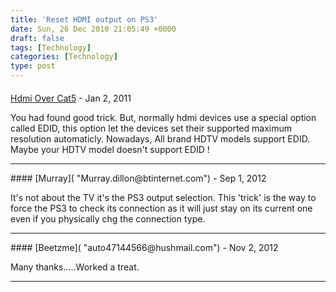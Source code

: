 ```yaml
---
title: 'Reset HDMI output on PS3'
date: Sun, 26 Dec 2010 21:05:49 +0000
draft: false
tags: [Technology]
categories: [Technology]
type: post
---
```



#### 
[Hdmi Over Cat5](http://www.hdmiovercat5.net/ "info@hdmiovercat5.net") - <time datetime="2011-01-04 04:42:14">Jan 2, 2011</time>

You had found good trick. But, normally hdmi devices use a special option called EDID, this option let the devices set their supported maximum resolution automaticly. Nowadays, All brand HDTV models support EDID. Maybe your HDTV model doesn't support EDID !
<hr />
#### 
[Murray]( "Murray.dillon@btinternet.com") - <time datetime="2012-09-17 13:36:21">Sep 1, 2012</time>

It's not about the TV it's the PS3 output selection. This 'trick' is the way to force the PS3 to check its connection as it will just stay on its current one even if you physically chg the connection type.
<hr />
#### 
[Beetzme]( "auto47144566@hushmail.com") - <time datetime="2012-11-20 15:34:06">Nov 2, 2012</time>

Many thanks.....Worked a treat.
<hr />
